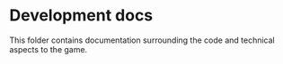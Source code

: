 # Development docs

This folder contains documentation surrounding the code and technical aspects to the game.
